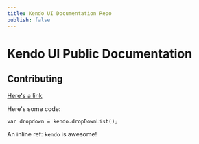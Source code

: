 ```yaml
---
title: Kendo UI Documentation Repo
publish: false
---
```


# Kendo UI Public Documentation

## Contributing

[Here's a link](http://kendoui.com)

Here's some code:
	
	var dropdown = kendo.dropDownList();

An inline ref: `kendo` is awesome!